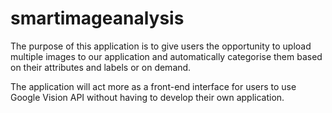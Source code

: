 # smartimageanalysis
The purpose of this application is to give users the opportunity to upload multiple images to our application and automatically categorise them based on their attributes and labels or on demand.

The application will act more as a front-end interface for users to use Google Vision API without having to develop their own application. 
